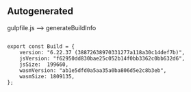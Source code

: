 



Autogenerated
-------------








gulpfile.js --> generateBuildInfo


  

```

export const Build = {
    version: "6.22.37 (38872638970331277a118a30c14def7b)",
    jsVersion: "f62950dd830bae25c052b14f0bb3362c0bb632d6",
    jsSize:  199660,
    wasmVersion: "ab1e5dfd0a5aa35a0ba806d5e2c8b3eb",
    wasmSize: 1809135,
};


```





